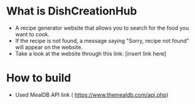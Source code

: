 # What is DishCreationHub

- A recipe generator website that allows you to search for the food you want to cook.
- If the recipe is not found, a message saying "Sorry, recipe not found" will appear on the website.
- Take a look at the website through this link: [insert link here]

# How to build

- Used MealDB API link ( https://www.themealdb.com/api.php)
